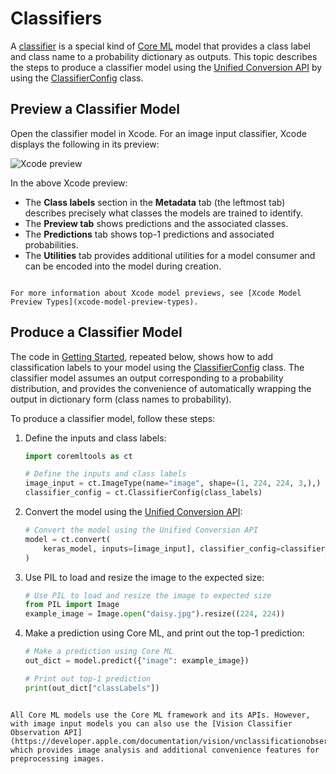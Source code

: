 # Classifiers

A [classifier](https://deepai.org/machine-learning-glossary-and-terms/classifier) is a special kind of [Core ML](https://developer.apple.com/documentation/coreml) model that provides a class label and class name to a probability dictionary as outputs. This topic describes the steps to produce a classifier model using the [Unified Conversion API](unified-conversion-api) by using the [ClassifierConfig](https://apple.github.io/coremltools/source/coremltools.converters.mil.input_types.html#classifierconfig) class.

## Preview a Classifier Model

Open the classifier model in Xcode. For an image input classifier, Xcode displays the following in its preview:

![Xcode preview](images/mobilenet-neural-network-classifier1.png)

In the above Xcode preview:

- The **Class labels** section in the **Metadata** tab (the leftmost tab) describes precisely what classes the models are trained to identify.
- The **Preview tab** shows predictions and the associated classes.
- The **Predictions** tab shows top-1 predictions and associated probabilities.
- The **Utilities** tab provides additional utilities for a model consumer and can be encoded into the model during creation. 

```{admonition} Xcode Info

For more information about Xcode model previews, see [Xcode Model Preview Types](xcode-model-preview-types).
```


## Produce a Classifier Model

The code in [Getting Started](introductory-quickstart), repeated below, shows how to add classification labels to your model using the [ClassifierConfig](https://apple.github.io/coremltools/source/coremltools.converters.mil.input_types.html#classifierconfig) class. The classifier model assumes an output corresponding to a probability distribution, and provides the convenience of automatically wrapping the output in dictionary form (class names to probability).

To produce a classifier model, follow these steps:

1. Define the inputs and class labels:
    
	```python
	import coremltools as ct

	# Define the inputs and class labels
	image_input = ct.ImageType(name="image", shape=(1, 224, 224, 3,),)
	classifier_config = ct.ClassifierConfig(class_labels)
	```

2. Convert the model using the [Unified Conversion API](unified-conversion-api):
    
	```python
	# Convert the model using the Unified Conversion API
	model = ct.convert(
		keras_model, inputs=[image_input], classifier_config=classifier_config,
	)
	```

3. Use PIL to load and resize the image to the expected size:
    
	```python
	# Use PIL to load and resize the image to expected size
	from PIL import Image
	example_image = Image.open("daisy.jpg").resize((224, 224))
	```

4. Make a prediction using Core ML, and print out the top-1 prediction:
    
	```python
	# Make a prediction using Core ML
	out_dict = model.predict({"image": example_image})

	# Print out top-1 prediction
	print(out_dict["classLabels"])
	```

```{admonition} The Vision Classifier API

All Core ML models use the Core ML framework and its APIs. However, with image input models you can also use the [Vision Classifier Observation API](https://developer.apple.com/documentation/vision/vnclassificationobservation), which provides image analysis and additional convenience features for preprocessing images.
```


